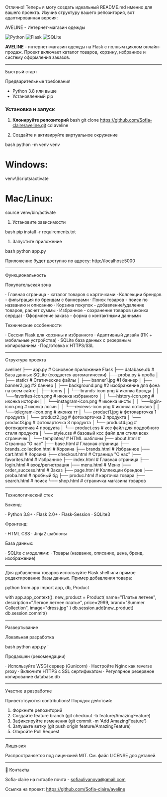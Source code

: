 Отлично! Теперь я могу создать идеальный README.md именно для вашего проекта. Изучив структуру вашего репозитория, вот адаптированная версия:

AVELINE - Интернет-магазин одежды

![Python](https://img.shields.io/badge/Python-3.8+-blue.svg)
![Flask](https://img.shields.io/badge/Flask-2.0+-green.svg)
![SQLite](https://img.shields.io/badge/Database-SQLite-lightgrey.svg)

**AVELINE** - интернет-магазин одежды на Flask с полным циклом онлайн-продаж. Проект включает каталог товаров, корзину, избранное и систему оформления заказов.

---

Быстрый старт

Предварительные требования

- Python 3.8 или выше
- Установленный pip

### Установка и запуск

1. **Клонируйте репозиторий**
bash
git clone https://github.com/Sofia-claire/aveline.git
cd aveline

1. Создайте и активируйте виртуальное окружение

bash
python -m venv venv
# Windows:
venv\Scripts\activate
# Mac/Linux:
source venv/bin/activate

1. Установите зависимости

bash
pip install -r requirements.txt

1. Запустите приложение

bash
python app.py

Приложение будет доступно по адресу: http://localhost:5000

---

 Функциональность

 Покупательская зона

· Главная страница - каталог товаров с карточками
· Коллекции брендов - фильтрация по брендам с баннерами
· Поиск товаров - поиск по названию и описанию
· Корзина покупок - добавление/удаление товаров, расчет суммы
· Избранное - сохранение товаров (иконка сердца)
· Оформление заказа - форма с контактными данными

 Технические особенности

· Сессии Flask для корзины и избранного
· Адаптивный дизайн (ПК + мобильные устройства)
· SQLite база данных с резервным копированием
· Подготовка к HTTPS/SSL

---

 Структура проекта

aveline/
├── app.py                 # Основное приложение Flask
├── database.db            # База данных SQLite (создается автоматически)
├── proba.py               # проба
│
├── static/               # Статические файлы
│   ├── banner1.jpg       #1 баннер
│   ├── banner2.jpg       #2 баннер
│   ├── background.png    #2 изображение для фона на всем сайте
│   ├── icons
│   │   └──brands-icon.png      # иконка брэнда
│   │   └──favorites-icon.png   # иконка избранного
│   │   └──history-icon.png     # иконка истории
│   │   └──instagram-icon.png   # иконка инсты
│   │   └──login-icon.png       # иконка логин
│   │   └──reviews-icon.png     # иконка оотзывов
│   │   └──telegram-icon.png    # иконка тг
│   └── product1.jpg            # фотокарточка 1 продукта
│   └── product2.jpg            # фотокарточка 2 продукта
│   └── product3.jpg            # фотокарточка 3 продукта
│   └── product4.jpg            # фотокарточка 4 продукта
│   └── product.css             # ксс файл для подробного стиля продукта
│   └── style.css               # базовый ксс файл для стиля всех страничек
│
└── templates/                  # HTML шаблоны
    ├── about.html              # Страница "О нас"
    ├── base.html               # Главная страница
    ├── brands_collection.html  # Корзина
    ├── brands.html             # Избранное
    ├── cart.html               # Корзина
    ├── checkout.html           # Страница "О нас"
    ├── favorites.html          # Избранное
    ├── index.html              # Главная страница
    ├── login.html              # вход/регистрация
    ├── menu.html               # Меню
    ├── order_success.html      # Заказ
    ├── page.html               # Коллекции брендов
    ├── proba.html              # пробный бд
    ├── produc.html             # карточка товара
    ├── search.html             # поиск
    └── shop.html               # страничка магазина товаров

 
---

Технологический стек

Бэкенд:

· Python 3.8+
· Flask 2.0+
· Flask-Session
· SQLite3

Фронтенд:

· HTML CSS
· Jinja2 шаблоны

База данных:

· SQLite с моделями:
  · Товары (название, описание, цена, бренд, изображение)

---

Для добавления товаров используйте Flask shell или прямое редактирование базы данных. Пример добавления товара:

python
from app import app, db, Product

with app.app_context():
    new_product = Product(
        name="Платье летнее",
        description="Легкое летнее платье",
        price=2999,
        brand="Summer Collection",
        image="dress.jpg"
    )
    db.session.add(new_product)
    db.session.commit()

---

Развертывание

Локальная разработка

bash
python app.py
`

Продакшен (рекомендации)

· Используйте WSGI сервер (Gunicorn)
· Настройте Nginx как reverse proxy
· Включите HTTPS с SSL сертификатом
· Регулярное резервное копирование database.db

---

Участие в разработке

Приветствуются contributions! Порядок действий:
1. Форкните репозиторий
2. Создайте feature branch (git checkout -b feature/AmazingFeature)
3. Зафиксируйте изменения (git commit -m 'Add AmazingFeature')
4. Запушьте ветку (git push origin feature/AmazingFeature)
5. Откройте Pull Request

---

Лицензия

Распространяется под лицензией MIT. См. файл LICENSE для деталей.

---

👥 Контакты

Sofia-claire на гитхабе
почта - sofiaulivanova@gmail.com 

Ссылка на проект: https://github.com/Sofia-claire/aveline


